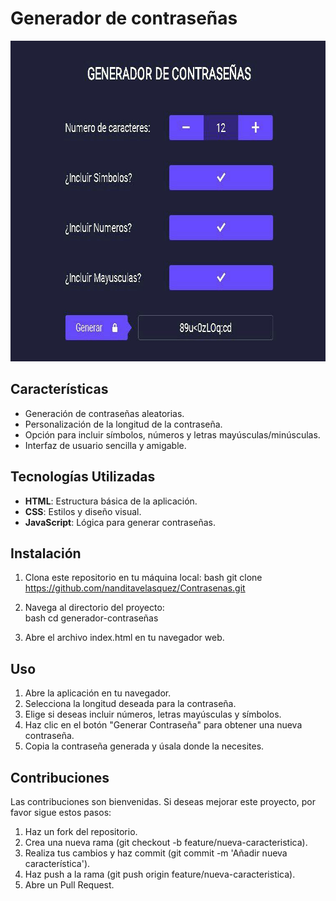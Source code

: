 # Generador de contraseñas

<div align="center">
   <img src="img/photo_2023-07-23_16-49-18.jpg" width="758" height="513">
</div>

## Características

- Generación de contraseñas aleatorias.
- Personalización de la longitud de la contraseña.
- Opción para incluir símbolos, números y letras mayúsculas/minúsculas.
- Interfaz de usuario sencilla y amigable.

## Tecnologías Utilizadas

- **HTML**: Estructura básica de la aplicación.
- **CSS**: Estilos y diseño visual.
- **JavaScript**: Lógica para generar contraseñas.

## Instalación

1. Clona este repositorio en tu máquina local:
bash
   git clone https://github.com/nanditavelasquez/Contrasenas.git

2. Navega al directorio del proyecto:  
bash
   cd generador-contraseñas

3. Abre el archivo index.html en tu navegador web.

## Uso

1. Abre la aplicación en tu navegador.
2. Selecciona la longitud deseada para la contraseña.
3. Elige si deseas incluir números, letras mayúsculas y símbolos.
4. Haz clic en el botón "Generar Contraseña" para obtener una nueva contraseña.
5. Copia la contraseña generada y úsala donde la necesites.

## Contribuciones

Las contribuciones son bienvenidas. Si deseas mejorar este proyecto, por favor sigue estos pasos:

1. Haz un fork del repositorio.
2. Crea una nueva rama (git checkout -b feature/nueva-caracteristica).
3. Realiza tus cambios y haz commit (git commit -m 'Añadir nueva característica').
4. Haz push a la rama (git push origin feature/nueva-caracteristica).
5. Abre un Pull Request.
